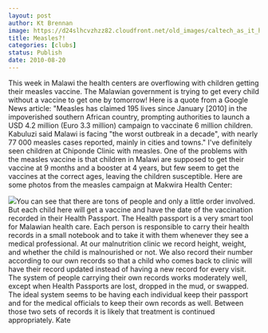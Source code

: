 ```yaml
---
layout: post
author: Kt Brennan
image: https://d24slhcvzhzz82.cloudfront.net/old_images/caltech_as_it_happens/6a0105349b8251970b0133f331944e970b.jpg
title: Measles?!
categories: [clubs]
status: Publish
date: 2010-08-20
---
```


This week in Malawi the health centers are overflowing with children getting their measles vaccine. The Malawian government is trying to get every child without a vaccine to get one by tomorrow! Here is a quote from a Google News article: 
"Measles has claimed 195 lives since January [2010] in the impoverished southern African country, prompting authorities to launch a USD 4.2 million (Euro 3.3 million) campaign to vaccinate 6 million children. 
Kabuluzi said Malawi is facing "the worst outbreak in a decade", with
nearly 77 000 measles cases reported, mainly in cities and towns."
I've definitely seen children at Chiponde Clinic with measles. 
One of the problems with the measles vaccine is that children in Malawi are supposed to get their vaccine at 9 months and a booster at 4 years, but few seem to get the vaccines at the correct ages, leaving the children susceptible. 
Here are some photos from the measles campaign at Makwira Health Center:


![](https://d24slhcvzhzz82.cloudfront.net/old_images/caltech_as_it_happens/6a0105349b8251970b01348655222c970c.jpg)You can see that there are tons of people and only a little order
involved. But each child here will get a vaccine and have the date of
the vaccination recorded in their Health Passport. The Health passport
is a very smart tool for Malawian health care. Each person is
responsible to carry their health records in a small notebook and to
take it with them whenever they see a medical professional. At our
malnutrition clinic we record height, weight, and whether the child is
malnourished or not. We also record their number according to our own
records so that a child who comes back to clinic will have their record
updated instead of having a new record for every visit. The system of
people carrying their own records works moderately well, except when
Health Passports are lost, dropped in the mud, or swapped. The ideal
system seems to be having each individual keep their passport and for
the medical officials to keep their own records as well. Between those
two sets of records it is likely that treatment is continued
appropriately. 
Kate 

